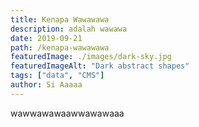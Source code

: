 ```yaml
---
title: Kenapa Wawawawa
description: adalah wawawa
date: 2019-09-21
path: /kenapa-wawawawa
featuredImage: ./images/dark-sky.jpg
featuredImageAlt: "Dark abstract shapes"
tags: ["data", "CMS"]
author: Si Aaaaa
---
```


wawwawawaawwawawaaa
